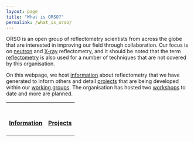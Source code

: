 ```yaml
---
layout: page
title: "What is ORSO?"
permalink: /what_is_orso/
---
```


ORSO is an open group of reflectometry scientists from across the globe that are interested in improving our field through collaboration.
Our focus is on [neutron](https://en.wikipedia.org/wiki/Neutron_reflectometry) and [X-ray](https://en.wikipedia.org/wiki/X-ray_reflectivity) reflectometry, and it should be noted that the term [reflectometry](https://en.wikipedia.org/wiki/Reflectometry) is also used for a number of techniques that are not covered by this organisation.

On this webpage, we host [information](/information/) about reflectometry that we have generated to inform others and detail [projects](/projects/) that are being developed within our [working groups](/working_groups).
The organisation has hosted two [workshops](/workshops/) to date and more are planned.


<!--
This is the table view for the different options
DO NOT EDIT UNLESS YOU KNOW THAT YOU ARE DOING
andrew.mccluskey@ess.eu
-->
<table class="tt">
  <tr class="tt">
    <td class="tt">
      <a class="tt" href="../information/">
        <i class="fas fa-info fa-5x"></i>
        <br>
        <h4>Information</h4></a>
    </td>
    <td class="tt">
      <a class="tt" href="../projects/">
        <i class="fas fa-project-diagram fa-5x"></i>
        <br>
        <h4>Projects</h4></a>
    </td>
  </tr>
</table>

